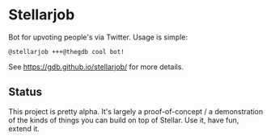 # Stellarjob

Bot for upvoting people's via Twitter. Usage is simple:

```
@stellarjob +++@thegdb cool bot!
```

See https://gdb.github.io/stellarjob/ for more details.

## Status

This project is pretty alpha. It's largely a proof-of-concept / a
demonstration of the kinds of things you can build on top of
Stellar. Use it, have fun, extend it.
